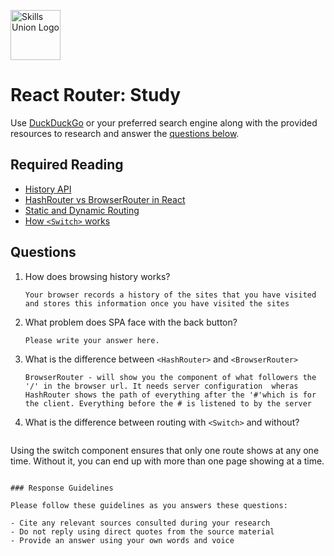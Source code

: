 [<img src="assets/images/su-logo.png" alt="Skills Union Logo" height="80px" />](https://www.skillsunion.com/)

# React Router: Study

Use [DuckDuckGo](https://duckduckgo.com/) or your preferred search engine along with the provided resources to research and answer the [questions below](#questions).

## Required Reading

- [History API](https://medium.com/young-coder/a-simple-introduction-to-the-history-api-in-javascript-85b879d3d87e)
- [HashRouter vs BrowserRouter in React](https://stackoverflow.com/questions/51974369/what-is-the-difference-between-hashrouter-and-browserrouter-in-react)
- [Static and Dynamic Routing](https://blog.bitsrc.io/dynamic-vs-static-routing-in-react-49730baaf3e9)
- [How `<Switch>` works](https://reactrouter.com/web/api/Switch)

## Questions

1. How does browsing history works?

   ```
   Your browser records a history of the sites that you have visited and stores this information once you have visited the sites
   ```

1. What problem does SPA face with the back button?

   ```
   Please write your answer here.
   ```

1. What is the difference between `<HashRouter>` and `<BrowserRouter>`

   ```
   BrowserRouter - will show you the component of what followers the '/' in the browser url. It needs server configuration  wheras HashRouter shows the path of everything after the '#'which is for the client. Everything before the # is listened to by the server
   ```

1. What is the difference between routing with `<Switch>` and without?

   ```
  Using the switch component ensures that only one route shows at any one time. Without it, you can end up with more than one page showing at a time.
   ```

### Response Guidelines

Please follow these guidelines as you answers these questions:

- Cite any relevant sources consulted during your research
- Do not reply using direct quotes from the source material
- Provide an answer using your own words and voice
